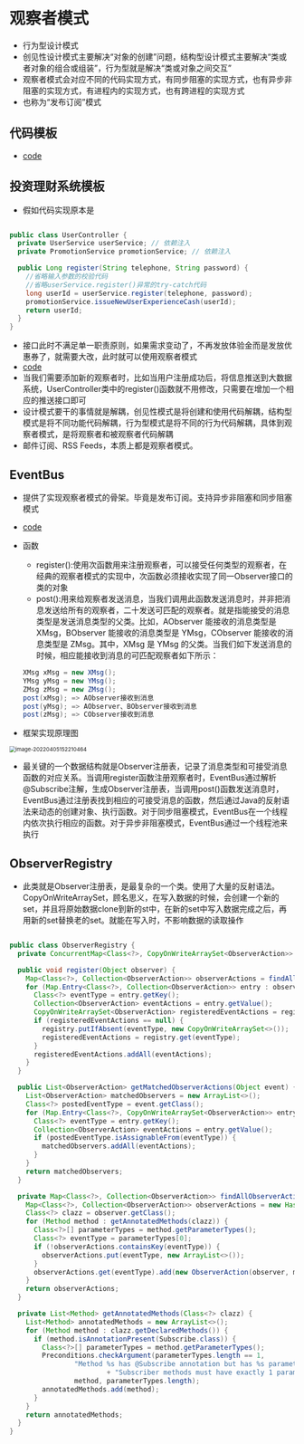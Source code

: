# 观察者模式

+ 行为型设计模式
+ 创见性设计模式主要解决“对象的创建”问题，结构型设计模式主要解决“类或者对象的组合或组装”，行为型就是解决“类或对象之间交互”
+ 观察者模式会对应不同的代码实现方式，有同步阻塞的实现方式，也有异步非阻塞的实现方式，有进程内的实现方式，也有跨进程的实现方式
+ 也称为“发布订阅”模式

## 代码模板

+ [code](https://github.com/sandubuhan/summary_design_pattern/tree/main/code/src/main/java/com/design_pattern/demo/ObserverPattern/one)

## 投资理财系统模板

+ 假如代码实现原本是

~~~java

public class UserController {
  private UserService userService; // 依赖注入
  private PromotionService promotionService; // 依赖注入

  public Long register(String telephone, String password) {
    //省略输入参数的校验代码
    //省略userService.register()异常的try-catch代码
    long userId = userService.register(telephone, password);
    promotionService.issueNewUserExperienceCash(userId);
    return userId;
  }
}
~~~

+ 接口此时不满足单一职责原则，如果需求变动了，不再发放体验金而是发放优惠券了，就需要大改，此时就可以使用观察者模式
+ [code](https://github.com/sandubuhan/summary_design_pattern/tree/main/code/src/main/java/com/design_pattern/demo/ObserverPattern/two)
+ 当我们需要添加新的观察者时，比如当用户注册成功后，将信息推送到大数据系统，UserController类中的register()函数就不用修改，只需要在增加一个相应的推送接口即可
+ 设计模式要干的事情就是解耦，创见性模式是将创建和使用代码解耦，结构型模式是将不同功能代码解耦，行为型模式是将不同的行为代码解耦，具体到观察者模式，是将观察者和被观察者代码解耦
+ 邮件订阅、RSS Feeds，本质上都是观察者模式。

## EventBus

+ 提供了实现观察者模式的骨架。毕竟是发布订阅。支持异步非阻塞和同步阻塞模式

+ [code](https://github.com/sandubuhan/summary_design_pattern/tree/main/code/src/main/java/com/design_pattern/demo/ObserverPattern/eventBus)

+ 函数

    + register():使用次函数用来注册观察者，可以接受任何类型的观察者，在经典的观察者模式的实现中，次函数必须接收实现了同一Observer接口的类的对象
    + post():用来给观察者发送消息，当我们调用此函数发送消息时，并非把消息发送给所有的观察者，二十发送可匹配的观察者。就是指能接受的消息类型是发送消息类型的父类。比如，AObserver 能接收的消息类型是 XMsg，BObserver 能接收的消息类型是 YMsg，CObserver 能接收的消息类型是 ZMsg。其中，XMsg 是 YMsg 的父类。当我们如下发送消息的时候，相应能接收到消息的可匹配观察者如下所示：

    ~~~java
    XMsg xMsg = new XMsg();
    YMsg yMsg = new YMsg();
    ZMsg zMsg = new ZMsg();
    post(xMsg); => AObserver接收到消息
    post(yMsg); => AObserver、BObserver接收到消息
    post(zMsg); => CObserver接收到消息
    ~~~

    



+ 框架实现原理图

<img src="E:\重生之路\Geekbang\summary_design_pattern\笔记\观察者模式.assets\image-20220405152210464.png" alt="image-20220405152210464" style="zoom:67%;" />

+ 最关键的一个数据结构就是Observer注册表，记录了消息类型和可接受消息函数的对应关系。当调用register函数注册观察者时，EventBus通过解析@Subscribe注解，生成Observer注册表，当调用post()函数发送消息时，EventBus通过注册表找到相应的可接受消息的函数，然后通过Java的反射语法来动态的创建对象、执行函数。对于同步阻塞模式，EventBus在一个线程内依次执行相应的函数。对于异步非阻塞模式，EventBus通过一个线程池来执行

## ObserverRegistry

+ 此类就是Observer注册表，是最复杂的一个类。使用了大量的反射语法。CopyOnWriteArraySet，顾名思义，在写入数据的时候，会创建一个新的set，并且将原始数据clone到新的st中，在新的set中写入数据完成之后，再用新的set替换老的set。就能在写入时，不影响数据的读取操作

~~~java

public class ObserverRegistry {
  private ConcurrentMap<Class<?>, CopyOnWriteArraySet<ObserverAction>> registry = new ConcurrentHashMap<>();

  public void register(Object observer) {
    Map<Class<?>, Collection<ObserverAction>> observerActions = findAllObserverActions(observer);
    for (Map.Entry<Class<?>, Collection<ObserverAction>> entry : observerActions.entrySet()) {
      Class<?> eventType = entry.getKey();
      Collection<ObserverAction> eventActions = entry.getValue();
      CopyOnWriteArraySet<ObserverAction> registeredEventActions = registry.get(eventType);
      if (registeredEventActions == null) {
        registry.putIfAbsent(eventType, new CopyOnWriteArraySet<>());
        registeredEventActions = registry.get(eventType);
      }
      registeredEventActions.addAll(eventActions);
    }
  }

  public List<ObserverAction> getMatchedObserverActions(Object event) {
    List<ObserverAction> matchedObservers = new ArrayList<>();
    Class<?> postedEventType = event.getClass();
    for (Map.Entry<Class<?>, CopyOnWriteArraySet<ObserverAction>> entry : registry.entrySet()) {
      Class<?> eventType = entry.getKey();
      Collection<ObserverAction> eventActions = entry.getValue();
      if (postedEventType.isAssignableFrom(eventType)) {
        matchedObservers.addAll(eventActions);
      }
    }
    return matchedObservers;
  }

  private Map<Class<?>, Collection<ObserverAction>> findAllObserverActions(Object observer) {
    Map<Class<?>, Collection<ObserverAction>> observerActions = new HashMap<>();
    Class<?> clazz = observer.getClass();
    for (Method method : getAnnotatedMethods(clazz)) {
      Class<?>[] parameterTypes = method.getParameterTypes();
      Class<?> eventType = parameterTypes[0];
      if (!observerActions.containsKey(eventType)) {
        observerActions.put(eventType, new ArrayList<>());
      }
      observerActions.get(eventType).add(new ObserverAction(observer, method));
    }
    return observerActions;
  }

  private List<Method> getAnnotatedMethods(Class<?> clazz) {
    List<Method> annotatedMethods = new ArrayList<>();
    for (Method method : clazz.getDeclaredMethods()) {
      if (method.isAnnotationPresent(Subscribe.class)) {
        Class<?>[] parameterTypes = method.getParameterTypes();
        Preconditions.checkArgument(parameterTypes.length == 1,
                "Method %s has @Subscribe annotation but has %s parameters."
                        + "Subscriber methods must have exactly 1 parameter.",
                method, parameterTypes.length);
        annotatedMethods.add(method);
      }
    }
    return annotatedMethods;
  }
}
~~~

